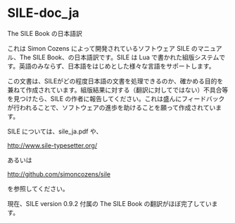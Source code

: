 # SILE-doc_ja
The SILE Book の日本語訳

これは Simon Cozens によって開発されているソフトウェア SILE のマニュアル、The SILE Book、の日本語訳です。SILE は Lua で書かれた組版システムです。英語のみならず、日本語をはじめとした様々な言語をサポートします。

この文書は、SILEがどの程度日本語の文書を処理できるのか、確かめる目的を兼ねて作成されています。組版結果に対する（翻訳に対してではない）不具合等を見つけたら、SILE の作者に報告してください。これは盛んにフィードバックが行われることで、ソフトウェアの進歩を助けることを願って作成されています。

SILE については、sile_ja.pdf や、
 
  http://www.sile-typesetter.org/

あるいは

  http://github.com/simoncozens/sile

を参照してください。

現在、SILE version 0.9.2 付属の The SILE Book の翻訳がほぼ完了しています。

